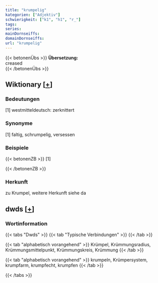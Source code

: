 ```yaml
---
title: "krumpelig"
kategorien: ["Adjektiv"]
schwierigkeit: ["k1", "h1", "r_"]
tags:
series:
mainDornseiffs:
domainDornseiffs:
url: "krumpelig"
---
```


{{< betonenÜbs >}}
**Übersetzung:**  
creased  
{{< /betonenÜbs >}}

## Wiktionary [[+](https://de.wiktionary.org/wiki/krumpelig)]

### Bedeutungen
[1] westmitteldeutsch: zerknittert  

### Synonyme
[1] faltig, schrumpelig, versessen  

### Beispiele
{{< betonenZB >}}
[1]  

{{< /betonenZB >}}
### Herkunft
zu Krumpel, weitere Herkunft siehe da  



## dwds [[+](https://www.dwds.de/wb/krumpelig)]

### Wortinformation
{{< tabs "Dwds" >}}
{{< tab "Typische Verbindungen" >}}
{{< /tab >}}

{{< tab "alphabetisch vorangehend" >}}
Krümpel, Krümmungsradius, Krümmungsmittelpunkt, Krümmungskreis, Krümmung
{{< /tab >}}

{{< tab "alphabetisch vorangehend" >}}
krumpeln, Krümpersystem, krumpfarm, krumpfecht, krumpfen
{{< /tab >}}

{{< /tabs >}}

